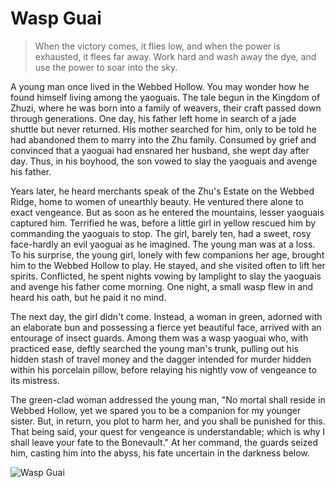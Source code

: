 # Wasp Guai

> When the victory comes, it flies low, and when the power is exhausted, it
> flees far away.
> Work hard and wash away the dye, and use the power to soar into the sky.

A young man once lived in the Webbed Hollow. You may wonder how he
found himself living among the yaoguais. The tale begun in the Kingdom
of Zhuzi, where he was born into a family of weavers, their craft passed
down through generations. One day, his father left home in search of a
jade shuttle but never returned. His mother searched for him, only to be
told he had abandoned them to marry into the Zhu family. Consumed by
grief and convinced that a yaoguai had ensnared her husband, she wept
day after day. Thus, in his boyhood, the son vowed to slay the yaoguais and
avenge his father.

Years later, he heard merchants speak of the Zhu's Estate on the Webbed
Ridge, home to women of unearthly beauty. He ventured there alone to
exact vengeance. But as soon as he entered the mountains, lesser yaoguais
captured him. Terrified he was, before a little girl in yellow rescued him by
commanding the yaoguais to stop. The girl, barely ten, had a sweet, rosy
face-hardly an evil yaoguai as he imagined. The young man was at a loss.
To his surprise, the young girl, lonely with few companions her age,
brought him to the Webbed Hollow to play. He stayed, and she visited
often to lift her spirits. Conflicted, he spent nights vowing by lamplight to
slay the yaoguais and avenge his father come morning. One night, a small
wasp flew in and heard his oath, but he paid it no mind.

The next day, the girl didn't come. Instead, a woman in green, adorned
with an elaborate bun and possessing a fierce yet beautiful face, arrived
with an entourage of insect guards. Among them was a wasp yaoguai who,
with practiced ease, deftly searched the young man's trunk, pulling out
his hidden stash of travel money and the dagger intended for murder
hidden within his porcelain pillow, before relaying his nightly vow of
vengeance to its mistress.

The green-clad woman addressed the young man, "No mortal shall reside
in Webbed Hollow, yet we spared you to be a companion for my younger
sister. But, in return, you plot to harm her, and you shall be punished for
this. That being said, your quest for vengeance is understandable; which is
why I shall leave your fate to the Bonevault." At her command, the guards
seized him, casting him into the abyss, his fate uncertain in the darkness
below.

![Wasp Guai](/image-20240827220032067.png)